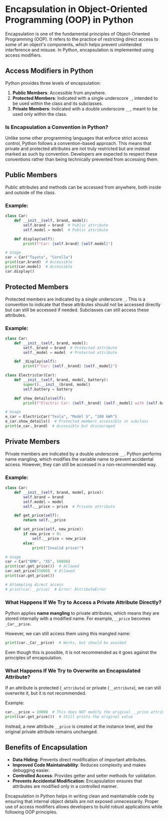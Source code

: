 # Encapsulation in Object-Oriented Programming (OOP) in Python

Encapsulation is one of the fundamental principles of Object-Oriented Programming (OOP). It refers to the practice of restricting direct access to some of an object's components, which helps prevent unintended interference and misuse. In Python, encapsulation is implemented using access modifiers.

## Access Modifiers in Python
Python provides three levels of encapsulation:

1. **Public Members**: Accessible from anywhere.
2. **Protected Members**: Indicated with a single underscore `_`, intended to be used within the class and its subclasses.
3. **Private Members**: Indicated with a double underscore `__`, meant to be used only within the class.

### Is Encapsulation a Convention in Python?
Unlike some other programming languages that enforce strict access control, Python follows a convention-based approach. This means that private and protected attributes are not truly restricted but are instead marked as such by convention. Developers are expected to respect these conventions rather than being technically prevented from accessing them.

## Public Members
Public attributes and methods can be accessed from anywhere, both inside and outside of the class.

### Example:
```python
class Car:
    def __init__(self, brand, model):
        self.brand = brand  # Public attribute
        self.model = model  # Public attribute

    def display(self):
        print(f"Car: {self.brand} {self.model}")

# Usage
car = Car("Toyota", "Corolla")
print(car.brand)  # Accessible
print(car.model)  # Accessible
car.display()
```

## Protected Members
Protected members are indicated by a single underscore `_`. This is a convention to indicate that these attributes should not be accessed directly but can still be accessed if needed. Subclasses can still access these attributes.

### Example:
```python
class Car:
    def __init__(self, brand, model):
        self._brand = brand  # Protected attribute
        self._model = model  # Protected attribute

    def _display(self):
        print(f"Car: {self._brand} {self._model}")

class ElectricCar(Car):
    def __init__(self, brand, model, battery):
        super().__init__(brand, model)
        self.battery = battery

    def show_details(self):
        print(f"Electric Car: {self._brand} {self._model} with {self.battery} battery")

# Usage
e_car = ElectricCar("Tesla", "Model S", "100 kWh")
e_car.show_details()  # Protected members accessible in subclass
print(e_car._brand)  # Accessible but discouraged
```

## Private Members
Private members are indicated by a double underscore `__`. Python performs name mangling, which modifies the variable name to prevent accidental access. However, they can still be accessed in a non-recommended way.

### Example:
```python
class Car:
    def __init__(self, brand, model, price):
        self.brand = brand
        self.model = model
        self.__price = price  # Private attribute

    def get_price(self):
        return self.__price

    def set_price(self, new_price):
        if new_price > 0:
            self.__price = new_price
        else:
            print("Invalid price!")

# Usage
car = Car("BMW", "X5", 50000)
print(car.get_price())  # Allowed
car.set_price(55000)  # Allowed
print(car.get_price())

# Attempting direct access
# print(car.__price)  # Error: AttributeError
```

### What Happens If We Try to Access a Private Attribute Directly?
Python applies **name mangling** to private attributes, which means they are stored internally with a modified name. For example, `__price` becomes `_Car__price`.

However, we can still access them using this mangled name:
```python
print(car._Car__price)  # Works, but should be avoided
```
Even though this is possible, it is not recommended as it goes against the principles of encapsulation.

### What Happens If We Try to Overwrite an Encapsulated Attribute?
If an attribute is protected (`_attribute`) or private (`__attribute`), we can still overwrite it, but it is not recommended. 

Example:
```python
car.__price = 10000  # This does NOT modify the original __price attribute!
print(car.get_price())  # Still prints the original value
```
Instead, a new attribute `__price` is created at the instance level, and the original private attribute remains unchanged.

## Benefits of Encapsulation
- **Data Hiding**: Prevents direct modification of important attributes.
- **Improved Code Maintainability**: Reduces complexity and makes debugging easier.
- **Controlled Access**: Provides getter and setter methods for validation.
- **Prevents Accidental Modification**: Encapsulation ensures that attributes are modified only in a controlled manner.

Encapsulation in Python helps in writing clean and maintainable code by ensuring that internal object details are not exposed unnecessarily. Proper use of access modifiers allows developers to build robust applications while following OOP principles.

